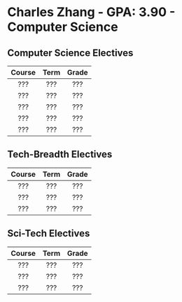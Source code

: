 # Charles Zhang - GPA: 3.90 - Computer Science

## Computer Science Electives
| Course | Term | Grade | 
|:---:|:---:|:---:|
| ??? | ??? | ??? |
| ??? | ??? | ??? |
| ??? | ??? | ??? |
| ??? | ??? | ??? |
| ??? | ??? | ??? |

## Tech-Breadth Electives
| Course | Term | Grade | 
|:---:|:---:|:---:|
| ??? | ??? | ??? |
| ??? | ??? | ??? |
| ??? | ??? | ??? |

## Sci-Tech Electives
| Course | Term | Grade | 
|:---:|:---:|:---:|
| ??? | ??? | ??? |
| ??? | ??? | ??? |
| ??? | ??? | ??? |
